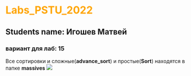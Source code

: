 # <span style="color:orange">Labs_PSTU_2022</span>
 
## Students name: Игошев Матвей
### вариант для лаб: **15**  
Все сортировки и сложные(**advance_sort**) и простые(**Sort**) находятся в папке **massives**
<img src="https://kartinkof.club/uploads/posts/2022-03/1648314508_7-kartinkof-club-p-mem-pokazivaet-paltsem-7.jpg">